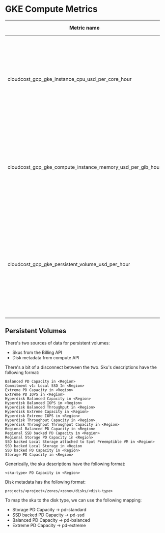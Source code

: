# GKE Compute Metrics

| Metric name                                                | Metric type | Description                                                                                 | Labels                                                                                                                                                                                                                                                                                                                                                                                                                                                                      |
|------------------------------------------------------------|-------------|---------------------------------------------------------------------------------------------|-----------------------------------------------------------------------------------------------------------------------------------------------------------------------------------------------------------------------------------------------------------------------------------------------------------------------------------------------------------------------------------------------------------------------------------------------------------------------------|
| cloudcost_gcp_gke_instance_cpu_usd_per_core_hour           | Gauge       | The processing cost of a GCP Compute Instance, associated to a GKE cluster, in USD/(core*h) | `cluster_name`=&lt;name of the cluster the instance is associated with&gt; <br/> `instance`=&lt;name of the compute instance&gt; <br/> `region`=&lt;GCP region code&gt; <br/> `family`=&lt;broader compute family (n1, n2, c3 ...) &gt; <br/> `machine_type`=&lt;specific machine type, e.g.: n2-standard-2&gt; <br/> `project`=&lt;GCP project, where the instance is provisioned&gt; <br/> `price_tier`=&lt;spot\|ondemand&gt;                                            |
| cloudcost_gcp_gke_compute_instance_memory_usd_per_gib_hour | Gauge       | The memory cost of a GCP Compute Instance, associated to a GKE cluster, in USD/(GiB*h)      | `cluster_name`=&lt;name of the cluster the instance is associated with&gt; <br/> `instance`=&lt;name of the compute instance&gt; <br/> `region`=&lt;GCP region code&gt; <br/> `family`=&lt;broader compute family (n1, n2, c3 ...) &gt; <br/> `machine_type`=&lt;specific machine type, e.g.: n2-standard-2&gt; <br/> `project`=&lt;GCP project, where the instance is provisioned&gt; <br/> `price_tier`=&lt;spot\|ondemand&gt;                                            |
| cloudcost_gcp_gke_persistent_volume_usd_per_hour       | Gauge       | The cost of a GKE Persistent Volume in USD/(GiB*h)                                          | `cluster_name`=&lt;name of the cluster the instance is associated with&gt; <br/> `namespace`=&lt;The namespace the pvc was created for&gt; <br/> `persistentvolume`=&lt;Name of the persistent volume&gt; <br/> `region`=&lt;The region the pvc was created in&gt; <br/> `project`=&lt;GCP project, where the instance is provisioned&gt; <br/> `storage_class`=&lt;pd-standard\|pd-ssd\|pd-balanced\|pd-extreme&gt; <br/> `disk_type`=&lt;boot_disk\|persistent_volume&gt; <br/> `use_status`=&lt;in-use\|idle&gt; |

## Persistent Volumes

There's two sources of data for persistent volumes:
- Skus from the Billing API
- Disk metadata from compute API

There's a bit of a disconnect between the two.
Sku's descriptions have the following format:
```
Balanced PD Capacity in <Region>
Commitment v1: Local SSD In <Region>
Extreme PD Capacity in <Region>
Extreme PD IOPS in <Region>
Hyperdisk Balanced Capacity in <Region>
Hyperdisk Balanced IOPS in <Region>
Hyperdisk Balanced Throughput in <Region>
Hyperdisk Extreme Capacity in <Region>
Hyperdisk Extreme IOPS in <Region>
Hyperdisk Throughput Capacity in <Region>
Hyperdisk Throughput Throughput Capacity in <Region>
Regional Balanced PD Capacity in <Region>
Regional SSD backed PD Capacity in <Region>
Regional Storage PD Capacity in <Region>
SSD backed Local Storage attached to Spot Preemptible VM in <Region>
SSD backed Local Storage in <Region
SSD backed PD Capacity in <Region>
Storage PD Capacity in <Region>
```

Generically, the sku descriptions have the following format:
```
<sku-type> PD Capacity in <Region>
```

Disk metadata has the following format:
```
projects/<project>/zones/<zone>/disks/<disk-type>
```

To map the sku to the disk type, we can use the following mapping:

- Storage PD Capacity -> pd-standard
- SSD backed PD Capacity -> pd-ssd
- Balanced PD Capacity -> pd-balanced
- Extreme PD Capacity -> pd-extreme
